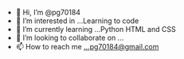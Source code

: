 - 👋 Hi, I’m @pg70184
- 👀 I’m interested in ...Learning to code
- 🌱 I’m currently learning ...Python HTML and CSS
- 💞️ I’m looking to collaborate on ...
- 📫 How to reach me ...pg70184@gmail.com


<!---
pg70184/pg70184 is a ✨ special ✨ repository because its `README.md` (this file) appears on your GitHub profile.
You can click the Preview link to take a look at your changes.
--->
